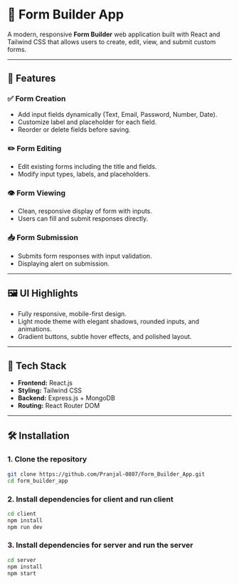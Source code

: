 # 📝 Form Builder App

A modern, responsive **Form Builder** web application built with React and Tailwind CSS that allows users to create, edit, view, and submit custom forms.

---

## 🚀 Features

### ✅ Form Creation
- Add input fields dynamically (Text, Email, Password, Number, Date).
- Customize label and placeholder for each field.
- Reorder or delete fields before saving.

### ✏️ Form Editing
- Edit existing forms including the title and fields.
- Modify input types, labels, and placeholders.

### 👁️ Form Viewing
- Clean, responsive display of form with inputs.
- Users can fill and submit responses directly.

### 📥 Form Submission
- Submits form responses with input validation.
- Displaying alert on submission.

---

## 🖼️ UI Highlights
- Fully responsive, mobile-first design.
- Light mode theme with elegant shadows, rounded inputs, and animations.
- Gradient buttons, subtle hover effects, and polished layout.

---

## 🧩 Tech Stack

- **Frontend:** React.js
- **Styling:** Tailwind CSS
- **Backend:** Express.js + MongoDB  
- **Routing:** React Router DOM 

---

## 🛠️ Installation

### 1. Clone the repository
```bash
git clone https://github.com/Pranjal-0807/Form_Builder_App.git
cd form_builder_app
```

### 2. Install dependencies for client and run client
```bash
cd client
npm install
npm run dev
```

### 3. Install dependencies for server and run the server
```bash
cd server
npm install
npm start
```